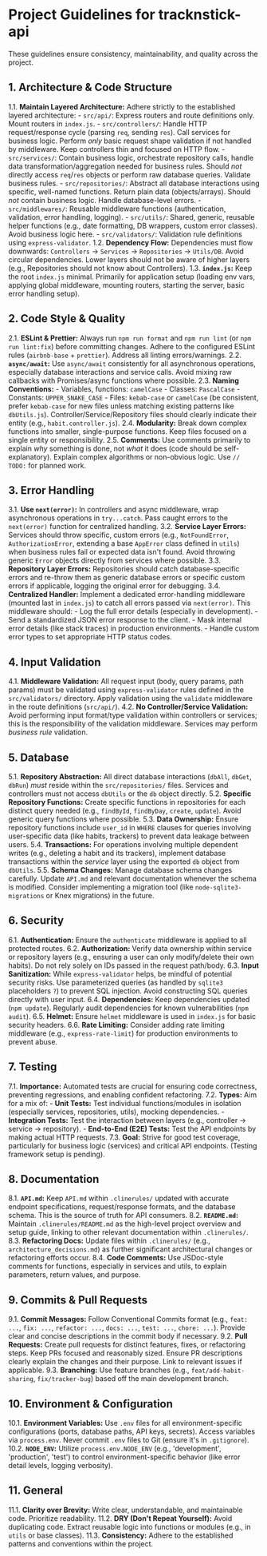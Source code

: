 # Project Guidelines for tracknstick-api

These guidelines ensure consistency, maintainability, and quality across the project.

## 1. Architecture & Code Structure

1.1. **Maintain Layered Architecture:** Adhere strictly to the established layered architecture: - `src/api/`: Express routers and route definitions only. Mount routers in `index.js`. - `src/controllers/`: Handle HTTP request/response cycle (parsing `req`, sending `res`). Call services for business logic. Perform _only_ basic request shape validation if not handled by middleware. Keep controllers thin and focused on HTTP flow. - `src/services/`: Contain business logic, orchestrate repository calls, handle data transformation/aggregation needed for business rules. Should _not_ directly access `req`/`res` objects or perform raw database queries. Validate business rules. - `src/repositories/`: Abstract all database interactions using specific, well-named functions. Return plain data (objects/arrays). Should _not_ contain business logic. Handle database-level errors. - `src/middlewares/`: Reusable middleware functions (authentication, validation, error handling, logging). - `src/utils/`: Shared, generic, reusable helper functions (e.g., date formatting, DB wrappers, custom error classes). Avoid business logic here. - `src/validators/`: Validation rule definitions using `express-validator`.
1.2. **Dependency Flow:** Dependencies must flow downwards: `Controllers` -> `Services` -> `Repositories` -> `Utils/DB`. Avoid circular dependencies. Lower layers should not be aware of higher layers (e.g., Repositories should not know about Controllers).
1.3. **`index.js`:** Keep the root `index.js` minimal. Primarily for application setup (loading env vars, applying global middleware, mounting routers, starting the server, basic error handling setup).

## 2. Code Style & Quality

2.1. **ESLint & Prettier:** Always run `npm run format` and `npm run lint` (or `npm run lint:fix`) before committing changes. Adhere to the configured ESLint rules (`airbnb-base` + `prettier`). Address all linting errors/warnings.
2.2. **`async/await`:** Use `async/await` consistently for all asynchronous operations, especially database interactions and service calls. Avoid mixing raw callbacks with Promises/async functions where possible.
2.3. **Naming Conventions:** - Variables, functions: `camelCase` - Classes: `PascalCase` - Constants: `UPPER_SNAKE_CASE` - Files: `kebab-case` or `camelCase` (be consistent, prefer `kebab-case` for new files unless matching existing patterns like `dbUtils.js`). Controller/Service/Repository files should clearly indicate their entity (e.g., `habit.controller.js`).
2.4. **Modularity:** Break down complex functions into smaller, single-purpose functions. Keep files focused on a single entity or responsibility.
2.5. **Comments:** Use comments primarily to explain _why_ something is done, not _what_ it does (code should be self-explanatory). Explain complex algorithms or non-obvious logic. Use `// TODO:` for planned work.

## 3. Error Handling

3.1. **Use `next(error)`:** In controllers and async middleware, wrap asynchronous operations in `try...catch`. Pass caught errors to the `next(error)` function for centralized handling.
3.2. **Service Layer Errors:** Services should throw specific, custom errors (e.g., `NotFoundError`, `AuthorizationError`, extending a base `AppError` class defined in `utils`) when business rules fail or expected data isn't found. Avoid throwing generic `Error` objects directly from services where possible.
3.3. **Repository Layer Errors:** Repositories should catch database-specific errors and re-throw them as generic database errors or specific custom errors if applicable, logging the original error for debugging.
3.4. **Centralized Handler:** Implement a dedicated error-handling middleware (mounted last in `index.js`) to catch all errors passed via `next(error)`. This middleware should: - Log the full error details (especially in development). - Send a standardized JSON error response to the client. - Mask internal error details (like stack traces) in production environments. - Handle custom error types to set appropriate HTTP status codes.

## 4. Input Validation

4.1. **Middleware Validation:** All request input (body, query params, path params) must be validated using `express-validator` rules defined in the `src/validators/` directory. Apply validation using the `validate` middleware in the route definitions (`src/api/`).
4.2. **No Controller/Service Validation:** Avoid performing input format/type validation within controllers or services; this is the responsibility of the validation middleware. Services may perform _business rule_ validation.

## 5. Database

5.1. **Repository Abstraction:** All direct database interactions (`dbAll`, `dbGet`, `dbRun`) _must_ reside within the `src/repositories/` files. Services and controllers must not access `dbUtils` or the `db` object directly.
5.2. **Specific Repository Functions:** Create specific functions in repositories for each distinct query needed (e.g., `findById`, `findByDay`, `create`, `update`). Avoid generic query functions where possible.
5.3. **Data Ownership:** Ensure repository functions include `user_id` in `WHERE` clauses for queries involving user-specific data (like habits, trackers) to prevent data leakage between users.
5.4. **Transactions:** For operations involving multiple dependent writes (e.g., deleting a habit and its trackers), implement database transactions within the _service_ layer using the exported `db` object from `dbUtils`.
5.5. **Schema Changes:** Manage database schema changes carefully. Update `API.md` and relevant documentation whenever the schema is modified. Consider implementing a migration tool (like `node-sqlite3-migrations` or Knex migrations) in the future.

## 6. Security

6.1. **Authentication:** Ensure the `authenticate` middleware is applied to all protected routes.
6.2. **Authorization:** Verify data ownership within service or repository layers (e.g., ensuring a user can only modify/delete their own habits). Do not rely solely on IDs passed in the request path/body.
6.3. **Input Sanitization:** While `express-validator` helps, be mindful of potential security risks. Use parameterized queries (as handled by `sqlite3` placeholders `?`) to prevent SQL injection. Avoid constructing SQL queries directly with user input.
6.4. **Dependencies:** Keep dependencies updated (`npm update`). Regularly audit dependencies for known vulnerabilities (`npm audit`).
6.5. **Helmet:** Ensure `helmet` middleware is used in `index.js` for basic security headers.
6.6. **Rate Limiting:** Consider adding rate limiting middleware (e.g., `express-rate-limit`) for production environments to prevent abuse.

## 7. Testing

7.1. **Importance:** Automated tests are crucial for ensuring code correctness, preventing regressions, and enabling confident refactoring.
7.2. **Types:** Aim for a mix of: - **Unit Tests:** Test individual functions/modules in isolation (especially services, repositories, utils), mocking dependencies. - **Integration Tests:** Test the interaction between layers (e.g., controller -> service -> repository). - **End-to-End (E2E) Tests:** Test the API endpoints by making actual HTTP requests.
7.3. **Goal:** Strive for good test coverage, particularly for business logic (services) and critical API endpoints. (Testing framework setup is pending).

## 8. Documentation

8.1. **`API.md`:** Keep `API.md` within `.clinerules/` updated with accurate endpoint specifications, request/response formats, and the database schema. This is the source of truth for API consumers.
8.2. **`README.md`:** Maintain `.clinerules/README.md` as the high-level project overview and setup guide, linking to other relevant documentation within `.clinerules/`.
8.3. **Refactoring Docs:** Update files within `.clinerules/` (e.g., `architecture_decisions.md`) as further significant architectural changes or refactoring efforts occur.
8.4. **Code Comments:** Use JSDoc-style comments for functions, especially in services and utils, to explain parameters, return values, and purpose.

## 9. Commits & Pull Requests

9.1. **Commit Messages:** Follow Conventional Commits format (e.g., `feat: ...`, `fix: ...`, `refactor: ...`, `docs: ...`, `test: ...`, `chore: ...`). Provide clear and concise descriptions in the commit body if necessary.
9.2. **Pull Requests:** Create pull requests for distinct features, fixes, or refactoring steps. Keep PRs focused and reasonably sized. Ensure PR descriptions clearly explain the changes and their purpose. Link to relevant issues if applicable.
9.3. **Branching:** Use feature branches (e.g., `feat/add-habit-sharing`, `fix/tracker-bug`) based off the main development branch.

## 10. Environment & Configuration

10.1. **Environment Variables:** Use `.env` files for all environment-specific configurations (ports, database paths, API keys, secrets). Access variables via `process.env`. Never commit `.env` files to Git (ensure it's in `.gitignore`).
10.2. **`NODE_ENV`:** Utilize `process.env.NODE_ENV` (e.g., 'development', 'production', 'test') to control environment-specific behavior (like error detail levels, logging verbosity).

## 11. General

11.1. **Clarity over Brevity:** Write clear, understandable, and maintainable code. Prioritize readability.
11.2. **DRY (Don't Repeat Yourself):** Avoid duplicating code. Extract reusable logic into functions or modules (e.g., in `utils` or base classes).
11.3. **Consistency:** Adhere to the established patterns and conventions within the project.
